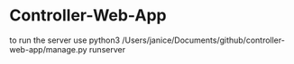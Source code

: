 # Controller-Web-App

to run the server use
python3 /Users/janice/Documents/github/controller-web-app/manage.py runserver

